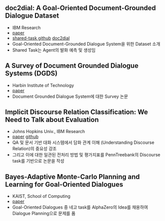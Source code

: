 ## doc2dial: A Goal-Oriented Document-Grounded Dialogue Dataset
- IBM Research
- [paper](https://www.aclweb.org/anthology/2020.emnlp-main.652.pdf)
- [shared-task github](https://github.com/doc2dial/dialdoc21-sharedtask) [doc2dial](https://doc2dial.github.io/)
- Goal-Oriented Document-Grounded Dialogue System을 위한 Dataset 소개
- Shared Task는 Agent의 발화 예측 및 생성임

## A Survey of Document Grounded Dialogue Systems (DGDS)
-  Harbin Institute of Technology
- [paper](https://arxiv.org/pdf/2004.13818.pdf)
- Document Grounded Dialogue System에 대한 Survey 논문

## Implicit Discourse Relation Classification: We Need to Talk about Evaluation
- Johns Hopkins Univ., IBM Research
- [paper](https://www.aclweb.org/anthology/2020.acl-main.480.pdf) [github](https://github.com/najoungkim/pdtb3)
- QA 및 문서 기반 대화 시스템에서 담화 관계 이해 (Understanding Discourse Relation)의 중요성 강조
- 그리고 이에 대한 일관된 전처리 방법 및 평가지표를 PennTreebank의 Discourse task를 기반으로 논문을 작성

## Bayes-Adaptive Monte-Carlo Planning and Learning for Goal-Oriented Dialogues
- KAIST, School of Computing
- [paper](http://ailab.kaist.ac.kr/papers/pdfs/JLK2019.pdf)
- Goal-Oriented Dialogues 중 네고 task를 AlphaZero의 Idea를 채용하여 Dialogue Planning으로 문제를 품
